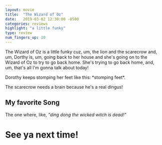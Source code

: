 ```yaml
---
layout: movie
title:  "The Wizard of Oz"
date:   2019-03-02 12:30:00 -0500
categories: reviews
highlight: "a little funky"
type: review
num_fingers_up: 10
---
```

The Wizard of Oz is a little funky cuz, um, the lion and the scarecrow and, um, Dorthy is, um, going back to her house and she's going on to the Wizard of Oz to try to go back home. She's trying to go back home, and, um, that's all I'm gonna talk about today!

Dorothy keeps stomping her feet like this: \*stomping feet*.

The scarecrow needs a brain because he's a real dingus!

## My favorite Song
The one where, like, _"ding dong the wicked witch is dead!"_

# See ya next time!
